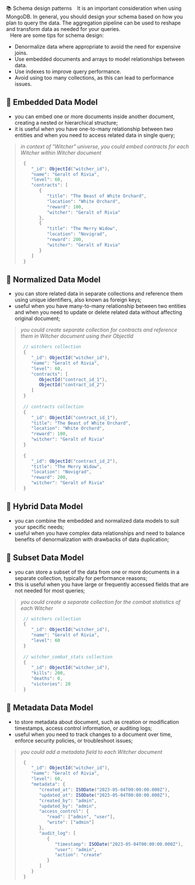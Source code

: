 📚 Schema design patterns
&ensp; It is an important consideration when using MongoDB. In general, you should design your schema based on how you plan to query the data. The aggregation pipeline can be used to reshape and transform data as needed for your queries.\
&ensp; Here are some tips for schema design:
* Denormalize data where appropriate to avoid the need for expensive joins.
* Use embedded documents and arrays to model relationships between data.
* Use indexes to improve query performance.
* Avoid using too many collections, as this can lead to performance issues.

## <a name="embedded"></a>📖 Embedded Data Model
* you can embed one or more documents inside another document, creating a nested or hierarchical structure;
* it is useful when you have one-to-many relationship between two entities and when you need to access related data in single query;

> _in context of "Witcher" universe, you could embed contracts for each Witcher within Witcher document_
> ```javascript
>  {
>     "_id": ObjectId("witcher_id"),
>     "name": "Geralt of Rivia",
>     "level": 60,
>     "contracts": [
>        {
>           "title": "The Beast of White Orchard",
>           "location": "White Orchard",
>           "reward": 100,
>           "witcher": "Geralt of Rivia"
>        },
>        {
>           "title": "The Merry Widow",
>           "location": "Novigrad",
>           "reward": 200,
>           "witcher": "Geralt of Rivia"
>        }
>     ]
>  }
> ```

## <a name="normalized"></a>📖 Normalized Data Model
* you can store related data in separate collections and reference them using unique identifiers, also known as foreign keys;
* useful when you have many-to-many relationship between two entities and when you need to update or delete related data without affecting original document; 

> _you could create separate collection for contracts and reference them in Witcher document using their ObjectId_
> ```javascript
>  // witchers collection
>  {
>     "_id": ObjectId("witcher_id"),
>     "name": "Geralt of Rivia",
>     "level": 60,
>     "contracts": [
>        ObjectId("contract_id_1"),
>        ObjectId("contract_id_2")
>     ]
>  }
>  
>  // contracts collection
>  {
>     "_id": ObjectId("contract_id_1"),
>     "title": "The Beast of White Orchard",
>     "location": "White Orchard",
>     "reward": 100,
>     "witcher": "Geralt of Rivia"
>  }
>  
>  {
>     "_id": ObjectId("contract_id_2"),
>     "title": "The Merry Widow",
>     "location": "Novigrad",
>     "reward": 200,
>     "witcher": "Geralt of Rivia"
>  }
> ```

## 📖 Hybrid Data Model
* you can combine the embedded and normalized data models to suit your specific needs;
* useful when you have complex data relationships and need to balance benefits of denormalization with drawbacks of data duplication; 

## <a name="subset"></a>📖 Subset Data Model
* you can store a subset of the data from one or more documents in a separate collection, typically for performance reasons; 
* this is useful when you have large or frequently accessed fields that are not needed for most queries;

> _you could create a separate collection for the combat statistics of each Witcher_
> ```javascript
>  // witchers collection
>  {
>     "_id": ObjectId("witcher_id"),
>     "name": "Geralt of Rivia",
>     "level": 60
>  }
>  
>  // witcher_combat_stats collection
>  {
>     "_id": ObjectId("witcher_id"),
>     "kills": 200,
>     "deaths": 0,
>     "victories": 20
>  }
> ```

## <a name="metadata"></a>📖 Metadata Data Model
* to store metadata about document, such as creation or modification timestamps, access control information, or auditing logs;
* useful when you need to track changes to a document over time, enforce security policies, or troubleshoot issues;

> _you could add a metadata field to each Witcher document_
> ```javascript
>  {
>     "_id": ObjectId("witcher_id"),
>     "name": "Geralt of Rivia",
>     "level": 60,
>     "metadata": {
>        "created_at": ISODate("2023-05-04T00:00:00.000Z"),
>        "updated_at": ISODate("2023-05-04T00:00:00.000Z"),
>        "created_by": "admin",
>        "updated_by": "admin",
>        "access_control": {
>           "read": ["admin", "user"],
>           "write": ["admin"]
>        },
>        "audit_log": [
>           {
>              "timestamp": ISODate("2023-05-04T00:00:00.000Z"),
>              "user": "admin",
>              "action": "create"
>           }
>        ]
>     }
>  }
> ```
